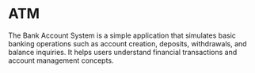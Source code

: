 # ATM
The Bank Account System is a simple application that simulates basic banking operations such as account creation, deposits, withdrawals, and balance inquiries. It helps users understand financial transactions and account management concepts.
